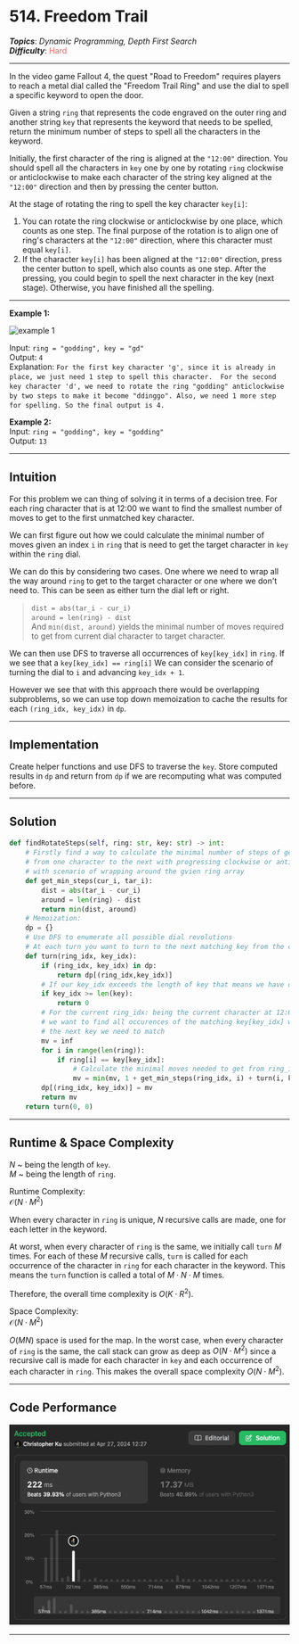 # 514. Freedom Trail
***Topics***: *Dynamic Programming, Depth First Search*  
***Difficulty***: <span style="color: #f8615c;">Hard</span>
<!-- green: #46c6c2, yellow: #fac31d, red: #f8615c-->
---
In the video game Fallout 4, the quest "Road to Freedom" requires players to reach a metal dial called the "Freedom Trail Ring" and use the dial to spell a specific keyword to open the door.

Given a string `ring` that represents the code engraved on the outer ring and another string `key` that represents the keyword that needs to be spelled, return the minimum number of steps to spell all the characters in the keyword.

Initially, the first character of the ring is aligned at the `"12:00"` direction. You should spell all the characters in `key` one by one by rotating `ring` clockwise or anticlockwise to make each character of the string key aligned at the `"12:00"` direction and then by pressing the center button.

At the stage of rotating the ring to spell the key character `key[i]`:

1. You can rotate the ring clockwise or anticlockwise by one place, which counts as one step. The final purpose of the rotation is to align one of ring's characters at the `"12:00"` direction, where this character must equal `key[i]`.  
2. If the character `key[i]` has been aligned at the `"12:00"` direction, press the center button to spell, which also counts as one step. After the pressing, you could begin to spell the next character in the key (next stage). Otherwise, you have finished all the spelling.

---
**Example 1:**  

![example 1](https://assets.leetcode.com/uploads/2018/10/22/ring.jpg)

Input: `ring = "godding", key = "gd"`  
Output: `4`  
Explanation: `For the first key character 'g', since it is already in place, we just need 1 step to spell this character. 
For the second key character 'd', we need to rotate the ring "godding" anticlockwise by two steps to make it become "ddinggo".
Also, we need 1 more step for spelling.
So the final output is 4.`  

**Example 2:**  
Input: `ring = "godding", key = "godding"`  
Output: `13`

---
## Intuition
For this problem we can thing of solving it in terms of a decision tree. For each ring character that is at 12:00 we want to find the smallest number of moves to get to the first unmatched key character.

We can first figure out how we could calculate the minimal number of moves given an index `i` in `ring` that is need to get the target character in `key` within the `ring` dial.

We can do this by considering two cases. One where we need to wrap all the way around `ring` to get to the target character or one where we don't need to. This can be seen as either turn the dial left or right.

> `dist = abs(tar_i - cur_i)`  
> `around = len(ring) - dist`  
> And `min(dist, around)` yields the minimal number of moves required to get from current dial character to target character.

We can then use DFS to traverse all occurrences of `key[key_idx]` in `ring`. If we see that a `key[key_idx] == ring[i]` We can consider the scenario of turning the dial to `i` and advancing `key_idx + 1`.

However we see that with this approach there would be overlapping subproblems, so we can use top down memoization to cache the results for each `(ring_idx, key_idx)` in `dp`.

---
## Implementation
Create helper functions and use DFS to traverse the `key`. Store computed results in `dp` and return from `dp` if we are recomputing what was computed before.

---
## Solution
```python
def findRotateSteps(self, ring: str, key: str) -> int:
    # Firstly find a way to calculate the minimal number of steps of getting ~
    # from one character to the next with progressing clockwise or anticlockwise ~
    # with scenario of wrapping around the gvien ring array
    def get_min_steps(cur_i, tar_i):
        dist = abs(tar_i - cur_i)
        around = len(ring) - dist
        return min(dist, around)
    # Memoization:
    dp = {}
    # Use DFS to enumerate all possible dial revolutions
    # At each turn you want to turn to the next matching key from the current ring character at 12:00
    def turn(ring_idx, key_idx):
        if (ring_idx, key_idx) in dp:
            return dp[(ring_idx,key_idx)]
        # If our key_idx exceeds the length of key that means we have done matching all keys from ring
        if key_idx >= len(key):
            return 0
        # For the current ring_idx: being the current character at 12:00 ~
        # we want to find all occurences of the matching key[key_idx] which is ~
        # the next key we need to match
        mv = inf
        for i in range(len(ring)):
            if ring[i] == key[key_idx]:
                # Calculate the minimal moves needed to get from ring_idx to ring[i]
                mv = min(mv, 1 + get_min_steps(ring_idx, i) + turn(i, key_idx + 1))
        dp[(ring_idx, key_idx)] = mv
        return mv
    return turn(0, 0)
```
---
## Runtime & Space Complexity 
$N$ ~ being the length of `key`.  
$M$ ~ being the length of `ring`.  

Runtime Complexity:  
$\mathcal{O}(N \cdot M ^ 2)$

When every character in `ring` is unique, $N$ recursive calls are made, one for each letter in the keyword.

At worst, when every character of `ring` is the same, we initially call `turn` $M$ times. For each of these $M$ recursive calls, `turn` is called for each occurrence of the character in `ring` for each character in the keyword. This means the `turn` function is called a total of $M \cdot N \cdot M$ times.

Therefore, the overall time complexity is $O(K \cdot R^2)$.

Space Complexity:  
$\mathcal{O}(N \cdot M ^ 2)$

$O(MN)$ space is used for the map. In the worst case, when every character of `ring` is the same, the call stack can grow as deep as $O(N \cdot M^2)$ since a recursive call is made for each character in `key` and each occurrence of each character in `ring`. This makes the overall space complexity $O(N \cdot M^2)$.

---
## Code Performance
![514 code performance](../../y_resources/code-performances/lc-514.png)

---
